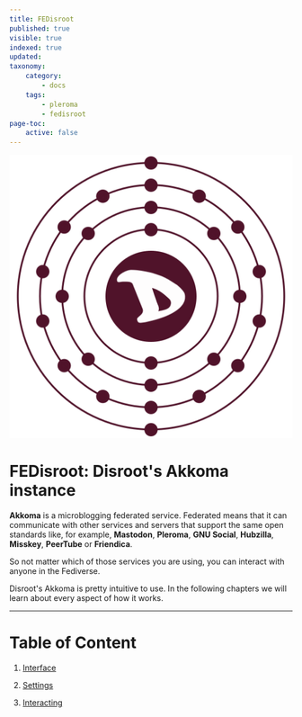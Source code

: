 ```yaml
---
title: FEDisroot
published: true
visible: true
indexed: true
updated:
taxonomy:
    category:
        - docs
    tags:
        - pleroma
        - fedisroot
page-toc:
    active: false
---
```


![](en/fedisroot.png)

# FEDisroot: Disroot's Akkoma instance

**Akkoma** is a microblogging federated service. Federated means that it can communicate with other services and servers that support the same open standards like, for example, **Mastodon**, **Pleroma**, **GNU Social**, **Hubzilla**, **Misskey**, **PeerTube** or **Friendica**.

So not matter which of those services you are using, you can interact with anyone in the Fediverse.

Disroot's Akkoma is pretty intuitive to use. In the following chapters we will learn about every aspect of how it works.

---

# Table of Content
1. [Interface](interface)

2. [Settings](settings)

3. [Interacting](interacting)
